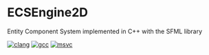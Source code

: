 # ECSEngine2D

Entity Component System implemented in C++ with the SFML library

[![clang](https://github.com/JustinBraben/ECSEngine2D/actions/workflows/clang.yml/badge.svg)](https://github.com/JustinBraben/ECSEngine2D/actions/workflows/clang.yml)
[![gcc](https://github.com/JustinBraben/ECSEngine2D/actions/workflows/gcc.yml/badge.svg)](https://github.com/JustinBraben/ECSEngine2D/actions/workflows/gcc.yml)
[![msvc](https://github.com/JustinBraben/ECSEngine2D/actions/workflows/msvc.yml/badge.svg)](https://github.com/JustinBraben/ECSEngine2D/actions/workflows/msvc.yml)
